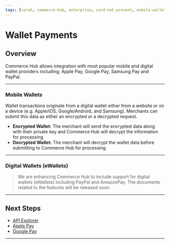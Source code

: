 ```yaml
---
tags: [carat, commerce-hub, enterprise, card-not-present, mobile-wallets, encrypted-wallet, decrypted-wallet, e-wallets, amazon-pay, apple-pay, google-pay, paypal, samsung-pay]
---
```


# Wallet Payments

## Overview

Commerce Hub allows integration with most popular mobile and digital wallet providers including; Apple Pay, Google Pay, Samsung Pay and PayPal.

---

### Mobile Wallets

Wallet transactions originate from a digital wallet either from a website or on a device (e.g. Apple/iOS, Google/Android, and Samsung). Merchants can submit this data as either an encrypted or a decrypted request. 

- **Encrypted Wallet:** The merchant will send the encrypted data along with their private key and Commerce Hub will decrypt the information for processing.
- **Decrypted Wallet:** The merchant will decrypt the wallet data before submitting to Commerce Hub for processing.


<!--
CyberSource offers merchants two options for processing Apple Pay transactions:
Merchant decryption
CyberSource decryption
Both options are available for mobile transactions and Web transactions.
The merchant decryption option enables you to decrypt the encrypted payment data from Apple to retrieve the payment network token, the expiry date, the cryptogram, and other payment data associated with the transaction. To use this option, first obtain a Certificate Signing Request (CSR) directly from Apple. You then submit the authorization request with the payment network tokenization data as in "Payment Network Tokenization."
The CyberSource decryption option enables you to simplify your payment processing by allowing CyberSource to decrypt the payment data for you during processing. To use this option:
-->

---

### Digital Wallets (eWallets)

<!-- theme: danger -->
> We are enhancing Commerce Hub to include support for digital wallets (eWallets) including PayPal and AmazonPay. The documents related to the features will be released soon. 

---

## Next Steps
- [API Explorer](url)
- [Apple Pay](?path=docs/Online-Mobile-Digital/Wallets-AltPayments/Apple-Pay/Apple-Pay.md)
- [Google Pay](?path=docs/Online-Mobile-Digital/Wallets-AltPayments/Google-Pay/Google-Pay.md)

---